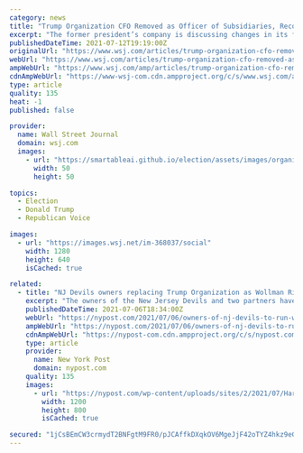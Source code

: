```yaml
---
category: news
title: "Trump Organization CFO Removed as Officer of Subsidiaries, Records Show"
excerpt: "The former president’s company is discussing changes in its financial leadership after an indictment accused longtime Trump finance chief Allen Weisselberg of a 15-year tax-fraud, which he denies."
publishedDateTime: 2021-07-12T19:19:00Z
originalUrl: "https://www.wsj.com/articles/trump-organization-cfo-removed-as-officer-of-subsidiaries-records-show-11626120671?mod=djemalertNEWS"
webUrl: "https://www.wsj.com/articles/trump-organization-cfo-removed-as-officer-of-subsidiaries-records-show-11626120671?mod=djemalertNEWS"
ampWebUrl: "https://www.wsj.com/amp/articles/trump-organization-cfo-removed-as-officer-of-subsidiaries-records-show-11626120671"
cdnAmpWebUrl: "https://www-wsj-com.cdn.ampproject.org/c/s/www.wsj.com/amp/articles/trump-organization-cfo-removed-as-officer-of-subsidiaries-records-show-11626120671"
type: article
quality: 135
heat: -1
published: false

provider:
  name: Wall Street Journal
  domain: wsj.com
  images:
    - url: "https://smartableai.github.io/election/assets/images/organizations/wsj.com-50x50.jpg"
      width: 50
      height: 50

topics:
  - Election
  - Donald Trump
  - Republican Voice

images:
  - url: "https://images.wsj.net/im-368037/social"
    width: 1280
    height: 640
    isCached: true

related:
  - title: "NJ Devils owners replacing Trump Organization as Wollman Rink operator"
    excerpt: "The owners of the New Jersey Devils and two partners have been selected to run Wollman Rink in Central Park after the city booted its long-term operator, the Trump Organization."
    publishedDateTime: 2021-07-06T18:34:00Z
    webUrl: "https://nypost.com/2021/07/06/owners-of-nj-devils-to-run-wollman-rink-in-central-park/"
    ampWebUrl: "https://nypost.com/2021/07/06/owners-of-nj-devils-to-run-wollman-rink-in-central-park/amp/"
    cdnAmpWebUrl: "https://nypost-com.cdn.ampproject.org/c/s/nypost.com/2021/07/06/owners-of-nj-devils-to-run-wollman-rink-in-central-park/amp/"
    type: article
    provider:
      name: New York Post
      domain: nypost.com
    quality: 135
    images:
      - url: "https://nypost.com/wp-content/uploads/sites/2/2021/07/HarrisBlitzer.jpg?quality=90&strip=all&w=1200"
        width: 1200
        height: 800
        isCached: true

secured: "1jCsBEmCW3crmydT2BNFgtM9FR0/pJCAffkDXqkOV6MgeJjF42oTYZ4hkz9eGNRaOz0NSGoWpGgC6r1yNHsKHVvPwnTMyC9le5ddG5+zvb5w5TXNbfuCDjaZrlCSJRMjT9sw+dlUD4I0XrUKX2M+mMlSngzj1TUluOt4jl99qkzHUADo7+FcWsnij2K1ytbAUVohzFnHzKba3b9gqVMBFaSIgDwd7/FYsXjtjFiKUac7YFIVudwGUghh7K2QXQaFTdVq27bRZ5BB3uSGquY+28/94yEPDKm+AUsJM4g6UQhbJLRaeeVbrOgk98J2czeHM2UjR+AglARQi7IR8Bn+DKKgLX07Uw1sJ2DPl3zRKxg=;JEvKK//OBdiWlAtqsg+QKw=="
---
```


